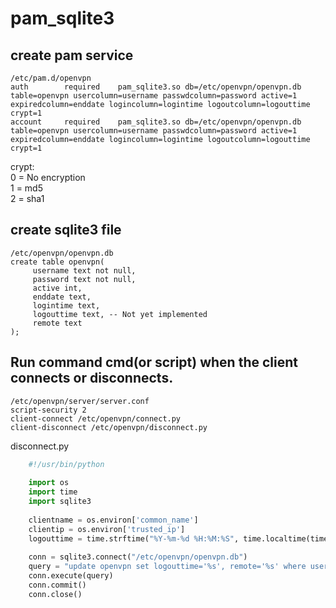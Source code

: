 # pam_sqlite3


## create pam service 
    /etc/pam.d/openvpn
    auth        required    pam_sqlite3.so db=/etc/openvpn/openvpn.db table=openvpn usercolumn=username passwdcolumn=password active=1 expiredcolumn=enddate logincolumn=logintime logoutcolumn=logouttime crypt=1
    account     required    pam_sqlite3.so db=/etc/openvpn/openvpn.db table=openvpn usercolumn=username passwdcolumn=password active=1 expiredcolumn=enddate logincolumn=logintime logoutcolumn=logouttime crypt=1
 crypt: <br />
 0 = No encryption <br />
 1 = md5 <br />
 2 = sha1 <br />

## create sqlite3 file
    /etc/openvpn/openvpn.db
    create table openvpn(
         username text not null, 
         password text not null, 
         active int, 
         enddate text, 
         logintime text,
         logouttime text, -- Not yet implemented
         remote text
    );

## Run command cmd(or script) when the client connects or disconnects.
    /etc/openvpn/server/server.conf
    script-security 2
    client-connect /etc/openvpn/connect.py
    client-disconnect /etc/openvpn/disconnect.py

disconnect.py <br />
```python
    #!/usr/bin/python
    
    import os
    import time
    import sqlite3
   
    clientname = os.environ['common_name']
    clientip = os.environ['trusted_ip']
    logouttime = time.strftime("%Y-%m-%d %H:%M:%S", time.localtime(time.time()))
   
    conn = sqlite3.connect("/etc/openvpn/openvpn.db")
    query = "update openvpn set logouttime='%s', remote='%s' where username='%s'" % (logouttime, clientip, clientname)
    conn.execute(query)
    conn.commit()
    conn.close()
```
